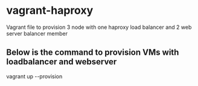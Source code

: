 # vagrant-haproxy
Vagrant file to provision 3 node with one haproxy load balancer and 2 web server balancer member
## Below is the command to provision VMs with loadbalancer and webserver
vagrant up --provision
